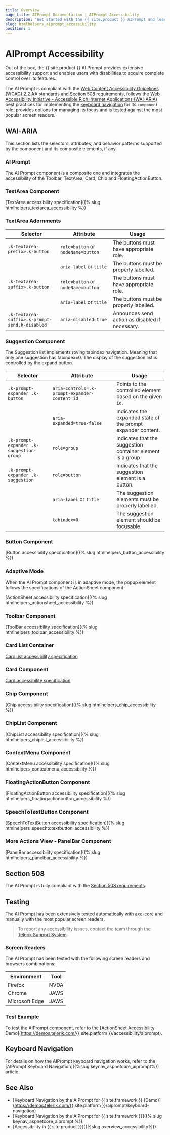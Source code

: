 ```yaml
---
title: Overview
page_title: AIPrompt Documentation | AIPrompt Accessibility
description: "Get started with the {{ site.product }} AIPrompt and learn about its accessibility support for WAI-ARIA, Section 508, and WCAG 2.2."
slug: htmlhelpers_aiprompt_accessibility
position: 1
---
```


# AIPrompt Accessibility





Out of the box, the {{ site.product }} AI Prompt provides extensive accessibility support and enables users with disabilities to acquire complete control over its features.


The AI Prompt is compliant with the [Web Content Accessibility Guidelines (WCAG) 2.2 AA](https://www.w3.org/TR/WCAG22/) standards and [Section 508](https://www.section508.gov/) requirements, follows the [Web Accessibility Initiative - Accessible Rich Internet Applications (WAI-ARIA)](https://www.w3.org/WAI/ARIA/apg/) best practices for implementing the [keyboard navigation](#keyboard-navigation) for its `component` role, provides options for managing its focus and is tested against the most popular screen readers.

## WAI-ARIA


This section lists the selectors, attributes, and behavior patterns supported by the component and its composite elements, if any.

### AI Prompt


The AI Prompt component is a composite one and integrates the accessibility of the Toolbar, TextArea, Card, Chip and FloatingActionButton.

### TextArea Component

[TextArea accessibility specification]({% slug htmlhelpers_textarea_accessibility %})

### TextArea Adornments

| Selector | Attribute | Usage |
| -------- | --------- | ----- |
| `.k-textarea-prefix>.k-button` | `role=button` or `nodeName=button` | The buttons must have appropriate role. |
|  | `aria-label` or `title` | The buttons must be properly labelled. |
| `.k-textarea-suffix>.k-button` | `role=button` or `nodeName=button` | The buttons must have appropriate role. |
|  | `aria-label` or `title` | The buttons must be properly labelled. |
| `.k-textarea-suffix>.k-prompt-send.k-disabled` | `aria-disabled=true` | Announces send action as disabled if necessary. |

### Suggestion Component


The Suggestion list implements roving tabindex navigation. Meaning that only one suggestion has tabindex=0. The display of the suggestion list is controlled by the expand button.

| Selector | Attribute | Usage |
| -------- | --------- | ----- |
| `.k-prompt-expander .k-button` | `aria-controls=.k-prompt-expander-content id` | Points to the controlled element based on the given `id`. |
|  | `aria-expanded=true/false` | Indicates the expanded state of the prompt expander content. |
| `.k-prompt-expander .k-suggestion-group` | `role=group` | Indicates that the suggestion container element is a group. |
| `.k-prompt-expander .k-suggestion` | `role=button` | Indicates that the suggestion element is a button. |
|  | `aria-label` or `title` | The suggestion elements must be properly labelled. |
|  | `tabindex=0` | The suggestion element should be focusable. |

### Button Component

[Button accessibility specification]({% slug htmlhelpers_button_accessibility %})

### Adaptive Mode


When the AI Prompt component is in adaptive mode, the popup element follows the specifications of the ActionSheet component.

[ActionSheet accessibility specification]({% slug htmlhelpers_actionsheet_accessibility %})

### Toolbar Component

[ToolBar accessibility specification]({% slug htmlhelpers_toolbar_accessibility %})

### Card List Container

[CardList accessibility specification]({{cardlist_a11y_link}})

### Card Component

[Card accessibility specification]({{card_a11y_link}})

### Chip Component

[Chip accessibility specification]({% slug htmlhelpers_chip_accessibility %})

### ChipList Component

[ChipList accessibility specification]({% slug htmlhelpers_chiplist_accessibility %})

### ContextMenu Component

[ContextMenu accessibility specification]({% slug htmlhelpers_contextmenu_accessibility %})

### FloatingActionButton Component

[FloatingActionButton accessibility specification]({% slug htmlhelpers_floatingactionbutton_accessibility %})

### SpeechToTextButton Component

[SpeechToTextButton accessibility specification]({% slug htmlhelpers_speechtotextbutton_accessibility %})

### More Actions View - PanelBar Component

[PanelBar accessibility specification]({% slug htmlhelpers_panelbar_accessibility %})

## Section 508


The AI Prompt is fully compliant with the [Section 508 requirements](http://www.section508.gov/).

## Testing


The AI Prompt has been extensively tested automatically with [axe-core](https://github.com/dequelabs/axe-core) and manually with the most popular screen readers.

> To report any accessibility issues, contact the team through the [Telerik Support System](https://www.telerik.com/account/support-center).

### Screen Readers


The AI Prompt has been tested with the following screen readers and browsers combinations:

| Environment | Tool |
| ----------- | ---- |
| Firefox | NVDA |
| Chrome | JAWS |
| Microsoft Edge | JAWS |



### Test Example

To test the AIPrompt component, refer to the [ActionSheet Accessibility Demo](https://demos.telerik.com/{{ site.platform }}/accessibility/aiprompt).

## Keyboard Navigation

For details on how the AIPrompt keyboard navigation works, refer to the [AIPrompt Keyboard Navigation]({%slug keynav_aspnetcore_aiprompt%}) article.

## See Also
* [Keyboard Navigation by the AIPrompt for {{ site.framework }} (Demo)](https://demos.telerik.com/{{ site.platform }}/aiprompt/keyboard-navigation)
* [Keyboard Navigation by the AIPrompt for {{ site.framework }}]({% slug keynav_aspnetcore_aiprompt %})
* [Accessibility in {{ site.product }}]({%slug overview_accessibility%})